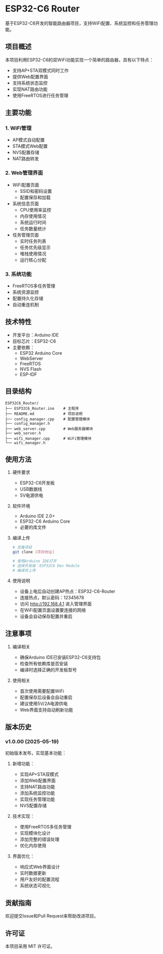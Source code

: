 # ESP32-C6 Router

基于ESP32-C6开发的智能路由器项目，支持WiFi配置、系统监控和任务管理功能。

## 项目概述

本项目利用ESP32-C6的双WiFi功能实现一个简单的路由器，具有以下特点：
- 支持AP+STA双模式同时工作
- 提供Web配置界面
- 支持系统状态监控
- 实现NAT路由功能
- 使用FreeRTOS进行任务管理

## 主要功能

### 1. WiFi管理
- AP模式自动配置
- STA模式Web配置
- NVS配置存储
- NAT路由转发

### 2. Web管理界面
- WiFi配置页面
  - SSID和密码设置
  - 配置保存和加载
- 系统信息页面
  - CPU使用率监控
  - 内存使用情况
  - 系统运行时间
  - 任务数量统计
- 任务管理页面
  - 实时任务列表
  - 任务优先级显示
  - 堆栈使用情况
  - 运行核心分配

### 3. 系统功能
- FreeRTOS多任务管理
- 系统资源监控
- 配置持久化存储
- 自动重连机制

## 技术特性

- 开发平台：Arduino IDE
- 目标芯片：ESP32-C6
- 主要依赖：
  - ESP32 Arduino Core
  - WebServer
  - FreeRTOS
  - NVS Flash
  - ESP-IDF

## 目录结构

```
ESP32C6_Router/
├── ESP32C6_Router.ino    # 主程序
├── README.md             # 项目说明
├── config_manager.cpp    # 配置管理模块
├── config_manager.h
├── web_server.cpp        # Web服务器模块
├── web_server.h
├── wifi_manager.cpp      # WiFi管理模块
└── wifi_manager.h
```

## 使用方法

1. 硬件要求
   - ESP32-C6开发板
   - USB数据线
   - 5V电源供电

2. 软件环境
   - Arduino IDE 2.0+
   - ESP32-C6 Arduino Core
   - 必要的库文件

3. 编译上传
   ```bash
   # 克隆项目
   git clone [项目地址]
   
   # 使用Arduino IDE打开
   # 选择开发板：ESP32C6 Dev Module
   # 编译并上传
   ```

4. 使用说明
   - 设备上电后自动创建AP热点：ESP32-C6-Router
   - 连接热点，默认密码：12345678
   - 访问 http://192.168.4.1 进入管理界面
   - 在WiFi配置页面设置要连接的网络
   - 设备会自动保存配置并重启

## 注意事项

1. 编译相关
   - 确保Arduino IDE已安装ESP32-C6支持包
   - 检查所有依赖库是否安装
   - 编译时选择正确的开发板型号

2. 使用相关
   - 首次使用需要配置WiFi
   - 配置保存后设备会自动重启
   - 建议使用5V/2A电源供电
   - Web界面支持自动刷新功能

## 版本历史

### v1.0.00 (2025-05-19)
初始版本发布，实现基本功能：

1. 新增功能：
   - 实现AP+STA双模式
   - 添加Web配置界面
   - 支持NAT路由功能
   - 添加系统监控功能
   - 实现任务管理功能
   - NVS配置存储

2. 技术实现：
   - 使用FreeRTOS多任务管理
   - 实现模块化设计
   - 添加完整的错误处理
   - 优化内存使用

3. 界面优化：
   - 响应式Web界面设计
   - 实时数据更新
   - 用户友好的配置流程
   - 系统状态可视化

## 贡献指南

欢迎提交Issue和Pull Request来帮助改进项目。

## 许可证

本项目采用 MIT 许可证。 